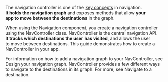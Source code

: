 The navigation controller is one of the <u>key concepts</u> in navigation.</br>
<b>It holds the navigation graph</b> and exposes methods that allow <b>your</br>
app to move between the destinations</b> in the graph.

When using the Navigation component, you create a navigation controller<br>
using the NavController class. NavController is the central navigation API.</br>
<b>It tracks which destinations the user has visited</b>, and allows the user</br>
to move between destinations. This guide demonstrates how to create a <br>
NavController in your app.

For information on how to add a navigation graph to your NavController, see Design your navigation graph. NavController provides a few different ways to navigate to the destinations in its graph. For more, see Navigate to a destination.